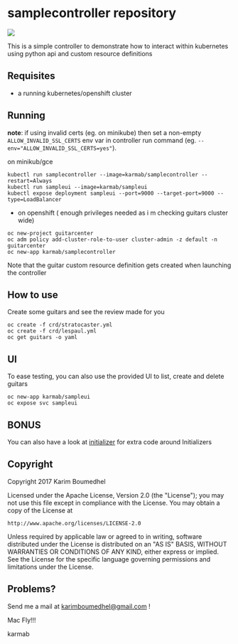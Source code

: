 # samplecontroller repository

[![](https://images.microbadger.com/badges/image/karmab/samplecontroller.svg)](https://microbadger.com/images/karmab/samplecontroller "Get your own image badge on microbadger.com")

This is a simple controller to demonstrate how to interact within kubernetes using python api and custom resource definitions

## Requisites

- a running kubernetes/openshift cluster

## Running

**note**: if using invalid certs (eg. on minikube) then set a non-empty `ALLOW_INVALID_SSL_CERTS` env var in controller run command (eg. `--env="ALLOW_INVALID_SSL_CERTS=yes"`).

on minikub/gce

```
kubectl run samplecontroller --image=karmab/samplecontroller --restart=Always
kubectl run sampleui --image=karmab/sampleui
kubectl expose deployment sampleui --port=9000 --target-port=9000 --type=LoadBalancer
```

- on openshift ( enough privileges needed as i m checking guitars cluster wide)

```
oc new-project guitarcenter
oc adm policy add-cluster-role-to-user cluster-admin -z default -n guitarcenter
oc new-app karmab/samplecontroller
```

Note that the guitar custom resource definition gets created when launching the controller

## How to use

Create some guitars and see the review made for you

```
oc create -f crd/stratocaster.yml
oc create -f crd/lespaul.yml
oc get guitars -o yaml
```

## UI

To ease testing, you can also use the provided UI to list, create and delete guitars

```
oc new-app karmab/sampleui
oc expose svc sampleui
```

## BONUS

You can also have a look at [initializer](initializer) for extra code around Initializers

## Copyright

Copyright 2017 Karim Boumedhel

Licensed under the Apache License, Version 2.0 (the "License");
you may not use this file except in compliance with the License.
You may obtain a copy of the License at

    http://www.apache.org/licenses/LICENSE-2.0

Unless required by applicable law or agreed to in writing, software
distributed under the License is distributed on an "AS IS" BASIS,
WITHOUT WARRANTIES OR CONDITIONS OF ANY KIND, either express or implied.
See the License for the specific language governing permissions and
limitations under the License.

## Problems?

Send me a mail at [karimboumedhel@gmail.com](mailto:karimboumedhel@gmail.com) !

Mac Fly!!!

karmab
